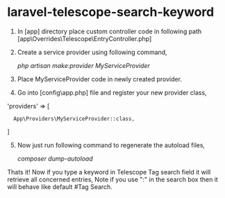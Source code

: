 # laravel-telescope-search-keyword

1. In [app] directory place custom controller code in following path [app\Overrides\Telescope\EntryController.php]
2. Create a service provider using following command,

    *php artisan make:provider MyServiceProvider*
    
3. Place MyServiceProvider code in newly created provider.
4. Go into [config\app.php] file and register your new provider class,

 'providers' => [
 
      App\Providers\MyServiceProvider::class,
 ]
 
5. Now just run following command to regenerate the autoload files,

    *composer dump-autoload*

Thats it! Now if you type a keyword in Telescope Tag search field it will retrieve all concerned entries, Note if you use ":" in the search box then it will behave like default #Tag Search.
